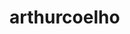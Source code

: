 # arthurcoelho
<!DOCTYPE html>
<html lang="pt-BR">
<head>
    <meta charset="UTF-8">
    <meta name="viewport" content="width=device-width, initial-scale=1.0">
    <title>Jogo Estilo Zelda</title>
    <link rel="stylesheet" href="style.css">
</head>
<body>
    <script src="https://cdn.jsdelivr.net/npm/phaser@3.55.2/dist/phaser.js"></script>
    <script src="main.js"></script>
</body>
</html>
